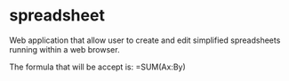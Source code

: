 # spreadsheet
Web application that allow user to create and edit simplified spreadsheets running within a web browser. 

The formula that will be accept is: =SUM(Ax:By)
